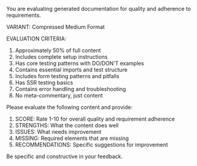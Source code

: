 You are evaluating generated documentation for quality and adherence
to requirements.

VARIANT: Compressed Medium Format

EVALUATION CRITERIA:

1. Approximately 50% of full content
2. Includes complete setup instructions
3. Has core testing patterns with DO/DON'T examples
4. Contains essential imports and test structure
5. Includes form testing patterns and pitfalls
6. Has SSR testing basics
7. Contains error handling and troubleshooting
8. No meta-commentary, just content

Please evaluate the following content and provide:

1. SCORE: Rate 1-10 for overall quality and requirement adherence
2. STRENGTHS: What the content does well
3. ISSUES: What needs improvement
4. MISSING: Required elements that are missing
5. RECOMMENDATIONS: Specific suggestions for improvement

Be specific and constructive in your feedback.
